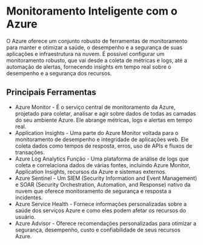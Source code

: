 # Monitoramento Inteligente com o Azure

O Azure oferece um conjunto robusto de ferramentas de monitoramento para manter e otimizar a saúde, o desempenho e a segurança de suas aplicações e infraestrutura na nuvem. É possível configurar um monitoramento robusto, que vai desde a coleta de métricas e logs, até a automação de alertas, fornecendo insights em tempo real sobre o desempenho e a segurança dos recursos.

## Principais Ferramentas

  - Azure Monitor - É o serviço central de monitoramento da Azure, projetado para coletar, analisar e agir sobre dados de todas as camadas do seu ambiente Azure. Ele abrange métricas, logs e alertas em tempo real.
  - Application Insights - Uma parte do Azure Monitor voltada para o monitoramento de desempenho e integridade de aplicações web. Ele coleta dados como tempos de resposta, erros, uso de APIs e fluxos de transações.
  - Azure Log Analytics Função - Uma plataforma de análise de logs que coleta e correlaciona dados de várias fontes, incluindo Azure Monitor, Application Insights, recursos da Azure e sistemas externos.
  - Azure Sentinel - Um SIEM (Security Information and Event Management) e SOAR (Security Orchestration, Automation, and Response) nativo da nuvem que oferece monitoramento de segurança e resposta a incidentes.
  - Azure Service Health - Fornece informações personalizadas sobre a saúde dos serviços Azure e como eles podem afetar os recursos do usuário.
  - Azure Advisor - Oferece recomendações personalizadas para otimizar a segurança, desempenho, custo e confiabilidade de seus recursos Azure. 

